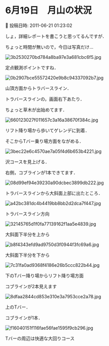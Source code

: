 # 6月19日　月山の状況

📅 投稿日時: 2011-06-21 01:23:02

しょ，詳細レポートを書こうと思ってるんですが．


ちょっと時間が無いので，今日は写真だけ…







![3b2530270bd784a8ba97e3a681cbc6f5.jpg](images/3b2530270bd784a8ba97e3a681cbc6f5.jpg)




定点観測ポイントですね．







![0b2907bce55572420e9b8c94337092b7.jpg](images/0b2907bce55572420e9b8c94337092b7.jpg)




山頂方面からトラバースライン．


トラバースラインの，画面右下あたり．


ちょっと草木が出始めてます．







![660123027f011657c3a16a38670f384c.jpg](images/660123027f011657c3a16a38670f384c.jpg)




リフト降り場から歩いてゲレンデに到着．


そこからTバー乗り場方面をながめる．







![3bec22e6c4570ae7a05f4d6b653b4221.jpg](images/3bec22e6c4570ae7a05f4d6b653b4221.jpg)




沢コースを見上げる．


右側，コブラインが1本できてます．







![08d99ef94e39230a90dcbec3899db222.jpg](images/08d99ef94e39230a90dcbec3899db222.jpg)




トラバースラインから大斜面上部に出たところ．







![a42bc381dc4b4419bb8bb2d2dca7f447.jpg](images/a42bc381dc4b4419bb8bb2d2dca7f447.jpg)




トラバースライン方向







![32145765d1f0fa77139162f1aa5e4839.jpg](images/32145765d1f0fa77139162f1aa5e4839.jpg)




大斜面下半分を上から







![b8f4343efd9ad9750d3f0944f3fc69a6.jpg](images/b8f4343efd9ad9750d3f0944f3fc69a6.jpg)




大斜面下半分を下から







![7c31fa0ad9368f4186e26b5ccc822b44.jpg](images/7c31fa0ad9368f4186e26b5ccc822b44.jpg)




下のTバー降り場からリフト降り場方面


コブラインが2本見えます







![8dfaa2844cd853e310e3a7953cce2a78.jpg](images/8dfaa2844cd853e310e3a7953cce2a78.jpg)




上のTバー．


コブラインが1本．







![f16040151f116fae56fae1595f9cb296.jpg](images/f16040151f116fae56fae1595f9cb296.jpg)




Tバーの周辺は快適な大回りコース
